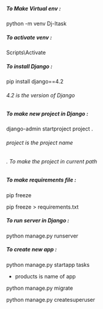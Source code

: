 ##### To Make Virtual env :

python -m venv Dj-Itask

##### To activate venv :

Scripts\Activate

##### To install Django :

pip install django==4.2

###### 4.2 is the version of Django



##### To make new project in Django :

django-admin startproject project .

###### project is the project name

###### . To make the project in current path



##### To make requirements file :

pip freeze

pip freeze > requirements.txt



##### To run server in Django :

python manage.py runserver



##### To create new app :

python manage.py startapp tasks

* products is name of app





python manage.py migrate

python manage.py createsuperuser

